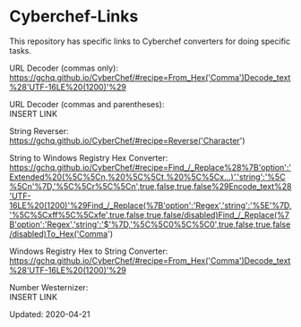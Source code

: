 # Cyberchef-Links
This repository has specific links to Cyberchef converters for doing specific tasks.

URL Decoder (commas only):  
https://gchq.github.io/CyberChef/#recipe=From_Hex('Comma')Decode_text%28'UTF-16LE%20(1200)'%29

URL Decoder (commas and parentheses):  
INSERT LINK

String Reverser:  
https://gchq.github.io/CyberChef/#recipe=Reverse('Character')

String to Windows Registry Hex Converter:  
https://gchq.github.io/CyberChef/#recipe=Find_/_Replace%28%7B'option':'Extended%20(%5C%5Cn,%20%5C%5Ct,%20%5C%5Cx...)','string':'%5C%5Cn'%7D,'%5C%5Cr%5C%5Cn',true,false,true,false%29Encode_text%28'UTF-16LE%20(1200)'%29Find_/_Replace(%7B'option':'Regex','string':'%5E'%7D,'%5C%5Cxff%5C%5Cxfe',true,false,true,false/disabled)Find_/_Replace(%7B'option':'Regex','string':'$'%7D,'%5C%5C0%5C%5C0',true,false,true,false/disabled)To_Hex('Comma')

Windows Registry Hex to String Converter:  
https://gchq.github.io/CyberChef/#recipe=From_Hex('Comma')Decode_text%28'UTF-16LE%20(1200)'%29

Number Westernizer:  
INSERT LINK

Updated: 2020-04-21
